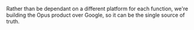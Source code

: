 Rather than be dependant on a different platform for each function, we're building the Opus product over Google, so it can be the single source of truth.

